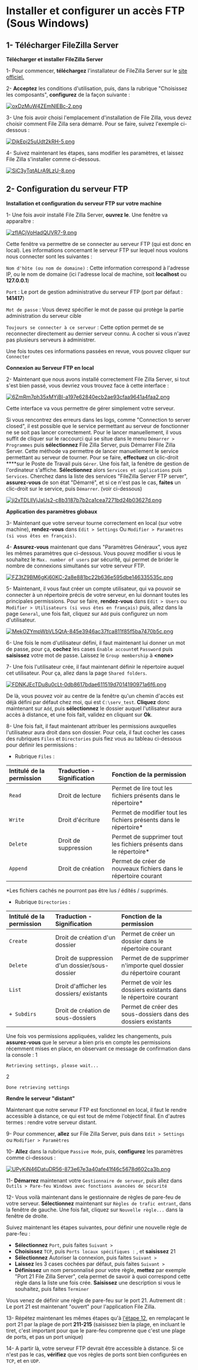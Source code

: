 # Installer et configurer un accès FTP \(Sous Windows\)

## 1- Télécharger FileZilla Server <a id="bkmrk-page-title"></a>

**Télécharger et installer FileZilla Server** 

1- Pour commencer, **téléchargez** l'installateur de FileZilla Server sur le [site officiel.](https://filezilla-project.org/download.php?type=server)

2- **Acceptez** les conditions d'utilisation, puis, dans la rubrique "Choisissez les composants", **configurez** de la façon suivante : 

[![oxDzMuW4ZEmNlEBc-2.png](https://wiki.altisdev.com/uploads/images/gallery/2017-08-Aug/scaled-840-0/oxDzMuW4ZEmNlEBc-2.png)](https://wiki.altisdev.com/uploads/images/gallery/2017-08-Aug/oxDzMuW4ZEmNlEBc-2.png)

3- Une fois avoir choisi l'emplacement d'installation de File Zilla, vous devez choisir comment File Zilla sera démarré. Pour se faire, suivez l'exemple ci-dessous : 

[![DjkEpj25uUdt2kRH-5.png](https://wiki.altisdev.com/uploads/images/gallery/2017-08-Aug/scaled-840-0/DjkEpj25uUdt2kRH-5.png)](https://wiki.altisdev.com/uploads/images/gallery/2017-08-Aug/DjkEpj25uUdt2kRH-5.png)

4- Suivez maintenant les étapes, sans modifier les paramètres, et laissez File Zilla s'installer comme ci-dessous.

[![SiC3yTqtALrA9LzU-8.png](https://wiki.altisdev.com/uploads/images/gallery/2017-08-Aug/scaled-840-0/SiC3yTqtALrA9LzU-8.png)](https://wiki.altisdev.com/uploads/images/gallery/2017-08-Aug/SiC3yTqtALrA9LzU-8.png)

## 2- Configuration du serveur FTP <a id="bkmrk-page-title"></a>

**Installation et configuration du serveur FTP sur votre machine**

1- Une fois avoir installé File Zilla Server, **ouvrez le**. Une fenêtre va apparaître : 

[![zfIACjVoHadQUVR7-9.png](https://wiki.altisdev.com/uploads/images/gallery/2017-08-Aug/scaled-840-0/zfIACjVoHadQUVR7-9.png)](https://wiki.altisdev.com/uploads/images/gallery/2017-08-Aug/zfIACjVoHadQUVR7-9.png)

Cette fenêtre va permettre de se connecter au serveur FTP \(qui est donc en local\). Les informations concernant le serveur FTP sur lequel nous voulons nous connecter sont les suivantes : 

`Nom d'hôte (ou nom de domaine)` : Cette information correspond à l'adresse IP, ou le nom de domaine \(ici l'adresse local de machine, soit **localhost** ou **127.0.0.1**\)

`Port` : Le port de gestion administrative du serveur FTP \(port par défaut : **141417**\)

`Mot de passe` : Vous devez spécifier le mot de passe qui protège la partie administration du serveur cible

`Toujours se connecter à ce serveur` : Cette option permet de se reconnecter directement au dernier serveur connu. A cocher si vous n'avez pas plusieurs serveurs à administrer.

Une fois toutes ces informations passées en revue, vous pouvez cliquer sur `Connecter`

**Connexion au Serveur FTP en local**

  
2- Maintenant que nous avons installé correctement File Zilla Server, si tout s'est bien passé, vous devriez vous trouvez face à cette interface : 

[![6ZmRm7ph35xMYjBI-a197e62840ecb2ae93cfaa9641a4faa2.png](https://wiki.altisdev.com/uploads/images/gallery/2017-08-Aug/scaled-840-0/6ZmRm7ph35xMYjBI-a197e62840ecb2ae93cfaa9641a4faa2.png)](https://wiki.altisdev.com/uploads/images/gallery/2017-08-Aug/6ZmRm7ph35xMYjBI-a197e62840ecb2ae93cfaa9641a4faa2.png)

Cette interface va vous permettre de gérer simplement votre serveur. 

Si vous rencontrez des erreurs dans les logs, comme "Connection to server closed", il est possible que le service permettant au serveur de fonctionner ne se soit pas lancer correctement. Pour le lancer manuellement, il vous suffit de cliquer sur le raccourci qui se situe dans le menu `Démarrer > Programmes`  puis **sélectionnez** File Zilla Server, puis Démarrer File Zilla Server. Cette méthode va permettre de lancer manuellement le service permettant au serveur de tourner. Pour se faire, **effectuez** un clic-droit ****sur le Poste de Travail puis `Gérer`. Une fois fait, la fenêtre de gestion de l'ordinateur s'affiche. **Sélectionnez** alors `Services et applications` puis `Services`. Cherchez dans la liste des services "FileZilla Server FTP server", **assurez-vous** de son état "Démarré", et si ce n'est pas le cas, **faites** un clic-droit sur le service, puis `Démarrer`.   \(voir ci-dessous\)

[![ji2xTDLllVjJaUs2-c8b3187b7b2ca1cea7271bd24b03627d.png](https://wiki.altisdev.com/uploads/images/gallery/2017-08-Aug/scaled-840-0/ji2xTDLllVjJaUs2-c8b3187b7b2ca1cea7271bd24b03627d.png)](https://wiki.altisdev.com/uploads/images/gallery/2017-08-Aug/ji2xTDLllVjJaUs2-c8b3187b7b2ca1cea7271bd24b03627d.png)

**Application des paramètres globaux**

3- Maintenant que votre serveur tourne correctement en local \(sur votre machine\), **rendez-vous** dans `Edit > Settings` Ou `Modifier > Paramètres (si vous êtes en français)`. 

4- **Assurez-vous** maintenant que dans "Paramètres Généraux", vous ayez les mêmes paramètres que ci-dessous. Vous pouvez modifier si vous le souhaitez le `Max. number of users` par sécurité, qui permet de brider le nombre de connexions simultanés sur votre serveur FTP. 

[![FZ3tZ9BM6gKj60KC-2a8e881bc22b636e595dbe146335535c.png](https://wiki.altisdev.com/uploads/images/gallery/2017-08-Aug/scaled-840-0/FZ3tZ9BM6gKj60KC-2a8e881bc22b636e595dbe146335535c.png)](https://wiki.altisdev.com/uploads/images/gallery/2017-08-Aug/FZ3tZ9BM6gKj60KC-2a8e881bc22b636e595dbe146335535c.png)

5- Maintenant, il vous faut créer un compte utilisateur, qui va pouvoir se connecter à un répertoire précis de votre serveur, en lui donnant toutes les principales permissions. Pour se faire, **rendez-vous** dans `Edit > Users` ou `Modifier > Utilisateurs (si vous êtes en français)` puis, allez dans la page `General`, une fois fait, cliquez sur `Add` puis configurez un nom d'utilisateur.

[![MekOZYmpWbVL5QtA-845e3946ac37fca811f85f5ba7470b5c.png](https://wiki.altisdev.com/uploads/images/gallery/2017-08-Aug/scaled-840-0/MekOZYmpWbVL5QtA-845e3946ac37fca811f85f5ba7470b5c.png)](https://wiki.altisdev.com/uploads/images/gallery/2017-08-Aug/MekOZYmpWbVL5QtA-845e3946ac37fca811f85f5ba7470b5c.png)

6- Une fois le nom d'utilisateur défini, il faut maintenant lui donner un mot de passe, pour ça, **cochez** les cases `Enable account`et `Password` puis **saisissez** votre mot de passe. Laissez le `Group membership` à **&lt;none&gt;** 

7- Une fois l'utilisateur crée, il faut maintenant définir le répertoire auquel cet utilisateur. Pour ça, allez dans la page `Shared folders`.

[![FDNKJEcTDu8u0cLt-0db8617bdae611519d7014190971a6f6.png](https://wiki.altisdev.com/uploads/images/gallery/2017-08-Aug/scaled-840-0/FDNKJEcTDu8u0cLt-0db8617bdae611519d7014190971a6f6.png)](https://wiki.altisdev.com/uploads/images/gallery/2017-08-Aug/FDNKJEcTDu8u0cLt-0db8617bdae611519d7014190971a6f6.png)

De là, vous pouvez voir au centre de la fenêtre qu'un chemin d'accès est déjà défini par défaut chez moi, qui est `C:\serv_test`. **Cliquez** donc maintenant sur `Add`, puis **sélectionnez** le dossier auquel l'utilisateur aura accès à distance, et une fois fait, validez en cliquant sur **Ok**. 

8- Une fois fait, il faut maintenant attribuer les permissions auxquelles l'utilisateur aura droit dans son dossier. Pour cela, il faut cocher les cases des rubriques `Files` et `Directories` puis fiez vous au tableau ci-dessous pour définir les permissions : 

* Rubrique `Files` :

| **Intitulé de la permission** | **Traduction - Signification** | **Fonction de la permission** |
| :--- | :--- | :--- |
| `Read` | Droit de lecture | Permet de lire tout les fichiers présents dans le répertoire\* |
| `Write` | Droit d'écriture | Permet de modifier tout les fichiers présents dans le répertoire\* |
| `Delete` | Droit de suppression | Permet de supprimer tout les fichiers présents dans le répertoire\* |
| `Append` | Droit de création | Permet de créer de nouveaux fichiers dans le répertoire courant |

\*Les fichiers cachés ne pourront pas être lus / édités / supprimés.

* Rubrique `Directories` :

| **Intitulé de la permission** | **Traduction - Signification** | **Fonction de la permission** |
| :--- | :--- | :--- |
| `Create` | Droit de création d'un dossier  | Permet de créer un dossier dans le répertoire courant |
| `Delete` | Droit de suppression d'un dossier/sous-dossier | Permet de de supprimer n'importe quel dossier du répertoire courant |
| `List` | Droit d'afficher les dossiers/ existants  | Permet de voir les dossiers existants dans le répertoire courant |
| `+ Subdirs`  | Droit de création de sous-dossiers | Permet de créer des sous-dossiers dans des dossiers existants  |

Une fois vos permissions appliquées, validez les changements, puis **assurez-vous** que le serveur a bien pris en compte les permissions récemment mises en place, en observant ce message de confirmation dans la console : 1

```text
Retrieving settings, please wait...
```

2

```text
Done retrieving settings
```

**Rendre le serveur "distant"**

Maintenant que notre serveur FTP est fonctionnel en local, il faut le rendre accessible à distance, ce qui est tout de même l'objectif final. En d'autres termes : rendre votre serveur distant.

9- Pour commencer, **allez** sur File Zilla Server, puis dans `Edit > Settings` ou `Modifier > Paramètres`

10- **Allez** dans la rubrique `Passive Mode`, puis, **configurez** les paramètres comme ci-dessous :

[![UPyKiN46DatuDR56-873e67e3a40afe41f46c5678d602ca3b.png](https://wiki.altisdev.com/uploads/images/gallery/2017-08-Aug/scaled-840-0/UPyKiN46DatuDR56-873e67e3a40afe41f46c5678d602ca3b.png)](https://wiki.altisdev.com/uploads/images/gallery/2017-08-Aug/UPyKiN46DatuDR56-873e67e3a40afe41f46c5678d602ca3b.png)

11- **Démarrez** maintenant votre `Gestionnaire de serveur`, puis allez dans `Outils > Pare-feu Windows avec fonctions avancées de sécurité` 

12- Vous voilà maintenant dans le gestionnaire de règles de pare-feu de votre serveur. **Sélectionnez** maintenant sur `Règles de trafic entrant`, dans la fenêtre de gauche. Une fois fait, cliquez sur `Nouvelle règle...` dans la fenêtre de droite.

Suivez maintenant les étapes suivantes, pour définir une nouvelle règle de pare-feu : 

* **Sélectionnez** `Port`, puis faites `Suivant >`
* **Choisissez** `TCP`, puis `Ports locaux spécifiques :` , et **saisissez** 21
* **Sélectionnez** Autoriser la connexion, puis faites `Suivant >`
* **Laissez** les 3 cases cochées par défaut, puis faites `Suivant >`
* **Définissez** un nom personnalisé pour votre règle, **mettez** par exemple "Port 21 File Zilla Server", cela permet de savoir à quoi correspond cette règle dans la liste une fois crée. **Saisissez** une description si vous le souhaitez, puis faites `Terminer`

Vous venez de définir une règle de pare-feu sur le port 21. Autrement dit : Le port 21 est maintenant "ouvert" pour l'application File Zilla.

13- Répétez maintenant les mêmes étapes qu'à [l'étape 12](https://wiki.altisdev.com/link/10#bkmrk-12--vous-voil%C3%A0-main), en remplaçant le port 21 par la plage de port **211-215** \(saisissez bien la plage, en incluant le tiret, c'est important pour que le pare-feu comprenne que c'est une plage de ports, et pas un port unique\)  

14- A partir là, votre serveur FTP devrait être accessible à distance. Si ce n'est pas le cas, **vérifiez** que vos règles de ports sont bien configurées en `TCP`, et en `UDP`.

